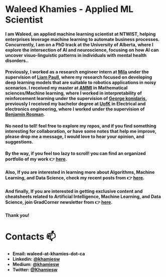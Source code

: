 # Waleed Khamies - Applied ML Scientist

#### I am **Waleed**, an applied machine learning scientist at NTWIST, helping enterprises leverage machine learning to automate business processes. Concurrently, I am on a PhD track at the University of Alberta, where I explore the intersection of AI and neuroscience, focusing on how AI can uncover visuo-linguistic patterns in individuals with mental health disorders.. 

#### Previously, I worked as a research engineer intern at [Mila](https://mila.quebec/) under the supervision of [Liam Paull](https://liampaull.ca/), where my research focused on developing deep learning models that are suitable to robotics applications in noisy scenarios. I received my master at [AMMI](https://aimsammi.org/) in Mathematical sciences/Machine learning, where I worked in interpretability of reinforcement learning under the supervision of [George konidaris](http://cs.brown.edu/people/gdk/), previously I received my bachelor degree at [UofK](https://www.uofk.edu/en) in Electrical and electronics engineering, where I worked under the supervision of [Benjamin Rosman](https://www.benjaminrosman.com/).

#### No need to tell! feel free to explore my repos, and if you find something interesting for collaboration, or have some notes that help me improve, please drop me a message, I would love to hear your opinion, and suggestions.

#### By the way, if you feel too lazy to scroll! you can find an organized portfolio of my work 👉 [here](https://waleed.khamies.ca/projects/).


#### Also, If you are interested in learning more about Algorithms, Machine Learning, and Data Science, check my recent posts from 👉 [here](https://khamiesw.substack.com).

#### And finally, If you are interested in getting exclusive content and cheatsheets related to Artificial Intelligence, Machine Learning, and Data Science, join GradCorner newsletter from 👉 [here](https://gradcorner.ca/profile/).
<!-- #### **News** :loudspeaker:: **I am open to the job market, feel free to drop me a message if you have something interesting!**
 -->


#### Thank you!



# Contacts :mailbox:

- **Email: waleed-at-khamies-dot-ca** 
- **Linkedin:**  [**@khamiesw**](https://www.linkedin.com/in/khamiesw/)
- **Medium:** [**@khamiesw**](https://medium.com/@khamiesw)
- **Twitter:** [**@Khamiesw**](https://twitter.com/khamiesw)
